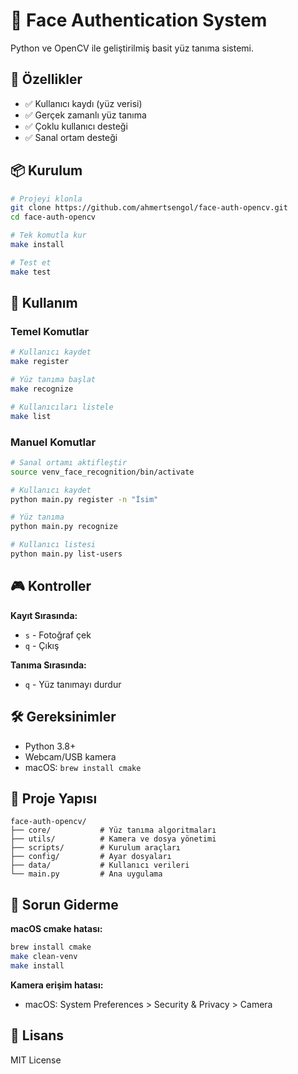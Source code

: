 # 👤 Face Authentication System

Python ve OpenCV ile geliştirilmiş basit yüz tanıma sistemi.

## 🚀 Özellikler

- ✅ Kullanıcı kaydı (yüz verisi)
- ✅ Gerçek zamanlı yüz tanıma
- ✅ Çoklu kullanıcı desteği
- ✅ Sanal ortam desteği

## 📦 Kurulum

```bash
# Projeyi klonla
git clone https://github.com/ahmertsengol/face-auth-opencv.git
cd face-auth-opencv

# Tek komutla kur
make install

# Test et
make test
```

## 🎯 Kullanım

### Temel Komutlar

```bash
# Kullanıcı kaydet
make register

# Yüz tanıma başlat
make recognize

# Kullanıcıları listele
make list
```

### Manuel Komutlar

```bash
# Sanal ortamı aktifleştir
source venv_face_recognition/bin/activate

# Kullanıcı kaydet
python main.py register -n "İsim"

# Yüz tanıma
python main.py recognize

# Kullanıcı listesi
python main.py list-users
```

## 🎮 Kontroller

**Kayıt Sırasında:**
- `s` - Fotoğraf çek
- `q` - Çıkış

**Tanıma Sırasında:**
- `q` - Yüz tanımayı durdur

## 🛠️ Gereksinimler

- Python 3.8+
- Webcam/USB kamera
- macOS: `brew install cmake`

## 📁 Proje Yapısı

```
face-auth-opencv/
├── core/           # Yüz tanıma algoritmaları
├── utils/          # Kamera ve dosya yönetimi
├── scripts/        # Kurulum araçları
├── config/         # Ayar dosyaları
├── data/           # Kullanıcı verileri
└── main.py         # Ana uygulama
```

## 🚨 Sorun Giderme

**macOS cmake hatası:**
```bash
brew install cmake
make clean-venv
make install
```

**Kamera erişim hatası:**
- macOS: System Preferences > Security & Privacy > Camera

## 📄 Lisans

MIT License 